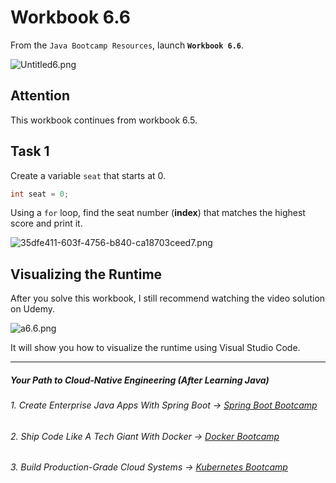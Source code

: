# Workbook 6.6

From the `Java Bootcamp Resources`, launch **`Workbook 6.6`**.

![Untitled6.png](https://firebasestorage.googleapis.com/v0/b/learnthepart-75aed.appspot.com/o/images%2Fd5856bed-79ee-454c-8ab1-c804b193cfa0?alt=media&token=bb813990-1287-4c97-8dbb-c94c3e94241f)

## Attention

This workbook continues from workbook 6.5.

## Task 1

Create a variable `seat` that starts at 0. 

```java
int seat = 0;
```
Using a `for` loop, find the seat number (**index**) that matches the highest score and print it.

![35dfe411-603f-4756-b840-ca18703ceed7.png](https://firebasestorage.googleapis.com/v0/b/learnthepart-75aed.appspot.com/o/images%2Fdfce028e-0171-4b48-8619-13254fc6cb5c?alt=media&token=16890c96-a07e-4c20-920a-d57e1e4c62d5)

## Visualizing the Runtime

After you solve this workbook, I still recommend watching the video solution on Udemy.

![a6.6.png](https://firebasestorage.googleapis.com/v0/b/learnthepart-75aed.appspot.com/o/images%2F46bbbfb4-db2a-4a0d-9b48-c5f24df72c93?alt=media&token=04eb6995-a1fb-46a9-bce6-e7ff0208c3fc)

It will show you how to visualize the runtime using Visual Studio Code.

----------
##### Your Path to Cloud-Native Engineering (After Learning Java)
###### 1. Create Enterprise Java Apps With Spring Boot → [Spring Boot Bootcamp](https://www.udemy.com/course/the-complete-spring-boot-development-bootcamp/?couponCode=SPRING_BOOTCAMP)
###### 2. Ship Code Like A Tech Giant With Docker → [Docker Bootcamp](https://www.udemy.com/course/docker-bootcamp-conquer-docker-with-real-world-projects/?couponCode=DOCKER_BOOTCAMP)
###### 3. Build Production-Grade Cloud Systems → [Kubernetes Bootcamp](https://kubernetestraining.io/)